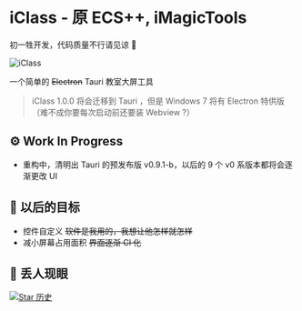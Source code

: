 # iClass - 原 ECS++, iMagicTools

初一牲开发，代码质量不行请见谅 🌹

![iClass](https://pic.imgdd.cc/item/67e3fa87218de299ca987621.png)

一个简单的 ~~Electron~~ Tauri 教室大屏工具

> iClass 1.0.0 将会迁移到 Tauri ，但是 Windows 7 将有 Electron 特供版（难不成你要每次启动前还要装 Webview ?）

## ⚙ Work In Progress
- 重构中，清明出 Tauri 的预发布版 v0.9.1-b，以后的 9 个 v0 系版本都将会逐渐更改 UI

## 📝 以后的目标

- 控件自定义 ~~软件是我用的，我想让他怎样就怎样~~
- 减小屏幕占用面积 ~~界面逐渐 CI 化~~

## 🤣 丢人现眼

[![Star 历史](https://starchart.cc/gpuawa/iClass.svg?variant=adaptive)](https://starchart.cc/gpuawa/iClass)
